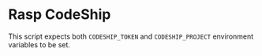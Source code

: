 Rasp CodeShip
=============

This script expects both `CODESHIP_TOKEN` and `CODESHIP_PROJECT` environment variables to be set.
